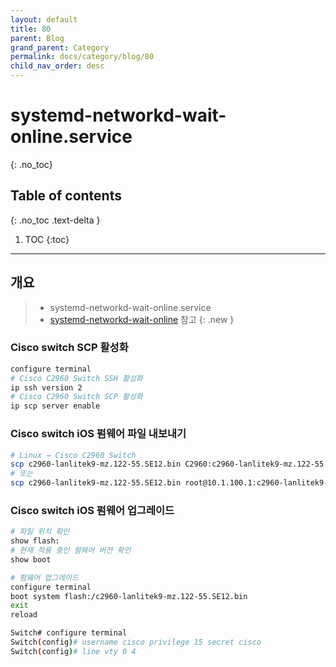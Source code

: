 ```yaml
---
layout: default
title: 80
parent: Blog
grand_parent: Category
permalink: docs/category/blog/80
child_nav_order: desc
---
```

# systemd-networkd-wait-online.service
{: .no_toc}

## Table of contents
{: .no_toc .text-delta }

1. TOC
{:toc}

---
## 개요

> - systemd-networkd-wait-online.service
> - [systemd-networkd-wait-online](https://www.freedesktop.org/software/systemd/man/systemd-networkd-wait-online.service.html) 참고 
{: .new }

### Cisco switch SCP 활성화

```bash
configure terminal
# Cisco C2960 Switch SSH 활성화
ip ssh version 2
# Cisco C2960 Switch SCP 활성화
ip scp server enable
```

### Cisco switch iOS 펌웨어 파일 내보내기

```bash
# Linux → Cisco C2960 Switch
scp c2960-lanlitek9-mz.122-55.SE12.bin C2960:c2960-lanlitek9-mz.122-55.SE12.bin
# 또는
scp c2960-lanlitek9-mz.122-55.SE12.bin root@10.1.100.1:c2960-lanlitek9-mz.122-55.SE12.bin
```

### Cisco switch iOS 펌웨어 업그레이드

```bash
# 파일 위치 확인
show flash:
# 현재 적용 중인 펌웨어 버전 확인
show boot

# 펌웨어 업그레이드
configure terminal
boot system flash:/c2960-lanlitek9-mz.122-55.SE12.bin
exit
reload
```

```bash
Switch# configure terminal
Switch(config)# username cisco privilege 15 secret cisco
Switch(config)# line vty 0 4
```